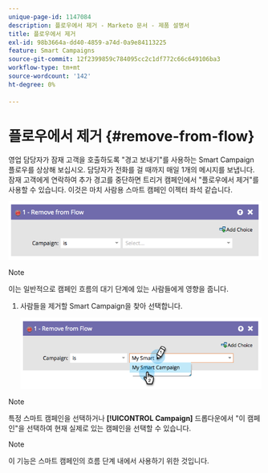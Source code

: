 ```yaml
---
unique-page-id: 1147084
description: 플로우에서 제거 - Marketo 문서 - 제품 설명서
title: 플로우에서 제거
exl-id: 98b3664a-dd40-4859-a74d-0a9e84113225
feature: Smart Campaigns
source-git-commit: 12f2399859c784095cc2c1df772c66c649106ba3
workflow-type: tm+mt
source-wordcount: '142'
ht-degree: 0%

---
```


# 플로우에서 제거 {#remove-from-flow}

영업 담당자가 잠재 고객을 호출하도록 &quot;경고 보내기&quot;를 사용하는 Smart Campaign 플로우를 상상해 보십시오. 담당자가 전화를 걸 때까지 매일 1개의 메시지를 보냅니다. 잠재 고객에게 연락하여 추가 경고를 중단하면 트리거 캠페인에서 &quot;플로우에서 제거&quot;를 사용할 수 있습니다. 이것은 마치 사람용 스마트 캠페인 이젝터 좌석 같습니다.

![](assets/remove-from-flow-1.png)

>[!NOTE]
>
>이는 일반적으로 캠페인 흐름의 대기 단계에 있는 사람들에게 영향을 줍니다.

1. 사람들을 제거할 Smart Campaign을 찾아 선택합니다.

   ![](assets/remove-from-flow-2.png)

>[!NOTE]
>
>특정 스마트 캠페인을 선택하거나 **[!UICONTROL Campaign]** 드롭다운에서 &quot;이 캠페인&quot;을 선택하여 현재 실제로 있는 캠페인을 선택할 수 있습니다.

>[!NOTE]
>
>이 기능은 스마트 캠페인의 흐름 단계 내에서 사용하기 위한 것입니다.
